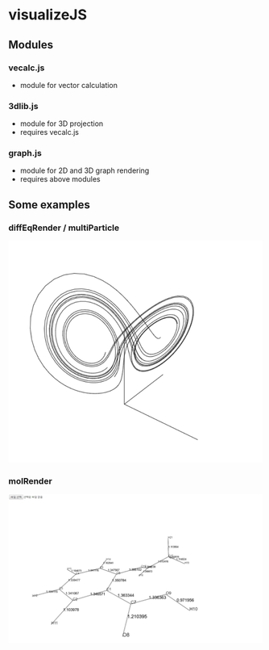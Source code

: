 # visualizeJS
## Modules
### vecalc.js
- module for vector calculation
### 3dlib.js
- module for 3D projection
- requires vecalc.js
### graph.js
- module for 2D and 3D graph rendering
- requires above modules
## Some examples
### diffEqRender / multiParticle
![](./imgs/diffEq.png)
### molRender
![](./imgs/molRender.png)
